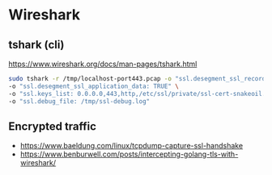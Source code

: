 # Wireshark


## tshark (cli)

https://www.wireshark.org/docs/man-pages/tshark.html


```bash
sudo tshark -r /tmp/localhost-port443.pcap -o "ssl.desegment_ssl_records: TRUE" \
-o "ssl.desegment_ssl_application_data: TRUE" \
-o "ssl.keys_list: 0.0.0.0,443,http,/etc/ssl/private/ssl-cert-snakeoil.key" \
-o "ssl.debug_file: /tmp/ssl-debug.log"
```

## Encrypted traffic

- https://www.baeldung.com/linux/tcpdump-capture-ssl-handshake
- https://www.benburwell.com/posts/intercepting-golang-tls-with-wireshark/

